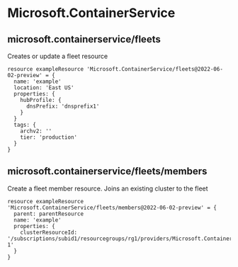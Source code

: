 # Microsoft.ContainerService

## microsoft.containerservice/fleets

Creates or update a fleet resource
```bicep
resource exampleResource 'Microsoft.ContainerService/fleets@2022-06-02-preview' = {
  name: 'example'
  location: 'East US'
  properties: {
    hubProfile: {
      dnsPrefix: 'dnsprefix1'
    }
  }
  tags: {
    archv2: ''
    tier: 'production'
  }
}
```

## microsoft.containerservice/fleets/members

Create a fleet member resource. Joins an existing cluster to the fleet
```bicep
resource exampleResource 'Microsoft.ContainerService/fleets/members@2022-06-02-preview' = {
  parent: parentResource 
  name: 'example'
  properties: {
    clusterResourceId: '/subscriptions/subid1/resourcegroups/rg1/providers/Microsoft.ContainerService/managedClusters/cluster-1'
  }
}
```
